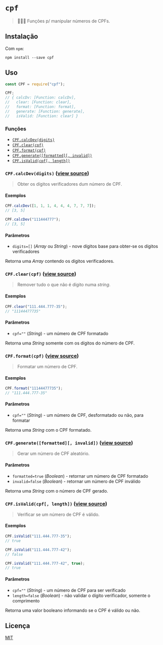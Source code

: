 # `cpf`

> :busts_in_silhouette::brazil: Funções p/ manipular números de CPFs.

## Instalação

Com `npm`:

```
npm install --save cpf
```

## Uso

```js
const CPF = require("cpf");

CPF;
// { calcDv: [Function: calcDv],
//   clear: [Function: clear],
//   format: [Function: format],
//   generate: [Function: generate],
//   isValid: [Function: clear] }
```

### Funções

- [`CPF.calcDev(digits)`](#cpfcalcdevdigits-view-source)
- [`CPF.clear(cpf)`](#cpfclearcpf-view-source)
- [`CPF.format(cpf)`](#cpfformatcpf-view-source)
- [`CPF.generate([formatted][, invalid])`](#cpfgenerateformatted-invalid-view-source)
- [`CPF.isValid(cpf[, length])`](#cpfisvalidcpf-length-view-source)

### `CPF.calcDev(digits)` ([view source](https://git.io/vbxGi))

> Obter os dígitos verificadores dum número de CPF.

#### Exemplos

```js
CPF.calcDev([1, 1, 1, 4, 4, 4, 7, 7, 7]);
// [3, 5]

CPF.calcDev("111444777");
// [3, 5]
```

#### Parâmetros

- `digits=[]` (*Array* ou *String*) - nove dígitos base para obter-se os dígitos verificadores

Retorna uma *Array* contendo os dígitos verificadores.

### `CPF.clear(cpf)` ([view source](https://git.io/vbxGD))

> Remover tudo o que não é dígito numa *string*.

#### Exemplos

```js
CPF.clear("111.444.777-35");
// "11144477735"
```

#### Parâmetros

- `cpf=""` (*String*) - um número de CPF formatado

Retorna uma *String* somente com os dígitos do número de CPF.

### `CPF.format(cpf)` ([view source](https://git.io/vbxGd))

> Formatar um número de CPF.

#### Exemplos

```js
CPF.format("11144477735");
// "111.444.777-35"
```

#### Parâmetros

- `cpf=""` (*String*) - um número de CPF, desformatado ou não, para formatar

Retorna uma *String* com o CPF formatado.

### `CPF.generate([formatted][, invalid])` ([view source](https://git.io/vbxMR))

> Gerar um número de CPF aleatório.

#### Parâmetros

- `formatted=true` (*Boolean*) - retornar um número de CPF formatado
- `invalid=false` (*Boolean*) - retornar um número de CPF inválido

Retorna uma *String* com o número de CPF gerado.

### `CPF.isValid(cpf[, length])` ([view source](https://git.io/vbxDM))

> Verificar se um número de CPF é válido.

#### Exemplos

```js
CPF.isValid("111.444.777-35");
// true

CPF.isValid("111.444.777-42");
// false

CPF.isValid("111.444.777-42", true);
// true
```

#### Parâmetros

- `cpf=""` (*String*) - um número de CPF para ser verificado
- `length=false` (*Boolean*) - não validar o dígito verificador, somente o comprimento

Retorna uma valor booleano informando se o CPF é válido ou não.

## Licença

[MIT](https://git.io/vbpk4)
